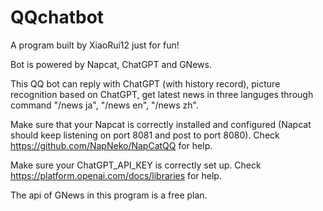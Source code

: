 # QQchatbot
A program built by XiaoRui12 just for fun!  
 
Bot is powered by Napcat, ChatGPT and GNews.  

This QQ bot can reply with ChatGPT (with history record), picture recognition based on ChatGPT, get latest news in three languges through command "/news ja", "/news en", "/news zh".  

Make sure that your Napcat is correctly installed and configured (Napcat should keep listening on port 8081 and post to port 8080). Check https://github.com/NapNeko/NapCatQQ for help.  

Make sure your ChatGPT_API_KEY is correctly set up. Check https://platform.openai.com/docs/libraries for help.  

The api of GNews in this program is a free plan.
